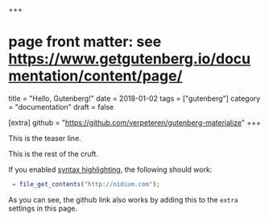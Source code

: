 +++
# page front matter: see https://www.getgutenberg.io/documentation/content/page/
title = "Hello, Gutenberg!"
date = 2018-01-02
tags = ["gutenberg"]
category = "documentation"
draft = false

[extra]
github = "https://github.com/verpeteren/gutenberg-materialize"
+++

This is the teaser line.

<!-- more -->

This is the rest of the cruft.

If you enabled [syntax highlighting](https://www.getgutenberg.io/documentation/getting-started/configuration/#syntax-highlighting), the following should work:

```php
 = file_get_contents("http://nidium.com");
```

As you can see, the github link also works by adding this to the `extra` settings in this page.
